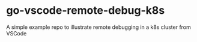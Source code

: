 # go-vscode-remote-debug-k8s
A simple example repo to illustrate remote debugging in a k8s cluster from VSCode
